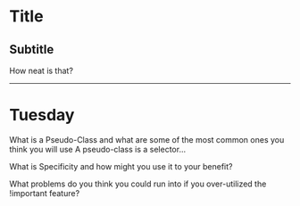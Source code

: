 # Title

## Subtitle

How neat is that?

---
# Tuesday
What is a Pseudo-Class and what are some of the most common ones you think you will use
A pseudo-class is a selector...

What is Specificity and how might you use it to your benefit?


What problems do you think you could run into if you over-utilized the !important feature?